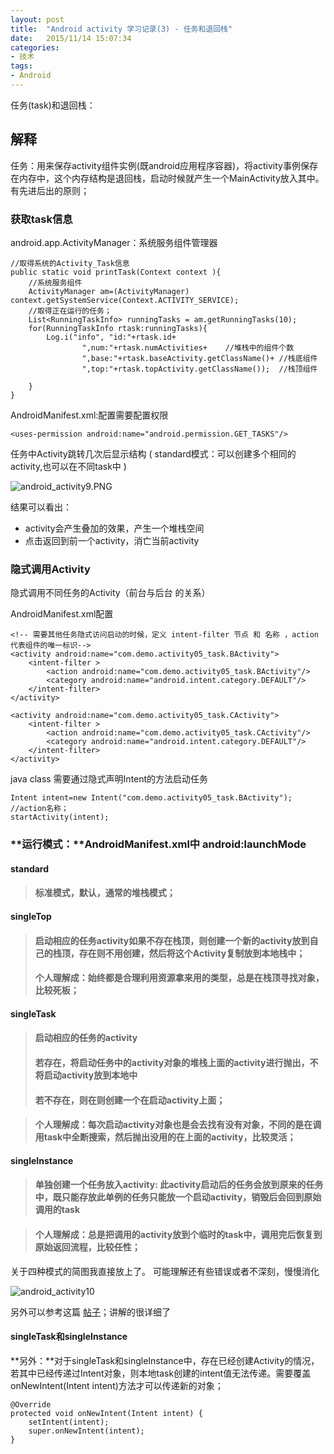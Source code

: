 ```yaml
---
layout: post
title:  "Android activity 学习记录(3) - 任务和退回栈"
date:   2015/11/14 15:07:34 
categories:
- 技术
tags:
- Android
---
```

任务(task)和退回栈：

## 解释	
任务：用来保存activity组件实例(既android应用程序容器)，将activity事例保存在内存中，这个内存结构是退回栈，启动时候就产生一个MainActivity放入其中。有先进后出的原则；

### 获取task信息
android.app.ActivityManager：系统服务组件管理器

	//取得系统的Activity_Task信息
	public static void printTask(Context context ){
		//系统服务组件 
		ActivityManager am=(ActivityManager) context.getSystemService(Context.ACTIVITY_SERVICE);
		//取得正在运行的任务；
		List<RunningTaskInfo> runningTasks = am.getRunningTasks(10);
		for(RunningTaskInfo rtask:runningTasks){
			Log.i("info", "id:"+rtask.id+
					",num:"+rtask.numActivities+	//堆栈中的组件个数
					",base:"+rtask.baseActivity.getClassName()+	//栈底组件
					",top:"+rtask.topActivity.getClassName());	//栈顶组件
												
		}
	}
	
AndroidManifest.xml:配置需要配置权限

	<uses-permission android:name="android.permission.GET_TASKS"/>

任务中Activity跳转几次后显示结构 ( standard模式：可以创建多个相同的activity,也可以在不同task中 )

![android_activity9.PNG]({{site.baseurl}}/public/img/android_activity9.png)

结果可以看出：
	
- activity会产生叠加的效果，产生一个堆栈空间
- 点击返回到前一个activity，消亡当前activity

### 隐式调用Activity

隐式调用不同任务的Activity（前台与后台 的关系）

AndroidManifest.xml配置

	<!-- 需要其他任务隐式访问启动的时候，定义 intent-filter 节点 和 名称 ，action代表组件的唯一标识-->
    <activity android:name="com.demo.activity05_task.BActivity">
        <intent-filter >
            <action android:name="com.demo.activity05_task.BActivity"/>
            <category android:name="android.intent.category.DEFAULT"/>
        </intent-filter>
    </activity>
    
    <activity android:name="com.demo.activity05_task.CActivity">
        <intent-filter >
            <action android:name="com.demo.activity05_task.CActivity"/>
            <category android:name="android.intent.category.DEFAULT"/>
        </intent-filter>
    </activity>

java class 需要通过隐式声明Intent的方法启动任务
	
	Intent intent=new Intent("com.demo.activity05_task.BActivity");	//action名称；
	startActivity(intent);



### **运行模式：**AndroidManifest.xml中 android:launchMode
	
#### standard

>#### 标准模式，默认，通常的堆栈模式；


#### singleTop

>#### 启动相应的任务activity如果不存在栈顶，则创建一个新的activity放到自己的栈顶，存在则不用创建，然后将这个Activity复制放到本地栈中；
>
>#### 个人理解成：始终都是合理利用资源拿来用的类型，总是在栈顶寻找对象，比较死板；



#### singleTask

>#### 启动相应的任务的activity	
>
>#### 若存在，将启动任务中的activity对象的堆栈上面的activity进行抛出，不将启动activity放到本地中
>
>#### 若不存在，则在则创建一个在启动activity上面；

>#### 个人理解成：每次启动activity对象也是会去找有没有对象，不同的是在调用task中全断搜索，然后抛出没用的在上面的activity，比较灵活；


#### singleInstance

>#### 单独创建一个任务放入activity: 此activity启动后的任务会放到原来的任务中，既只能存放此单例的任务只能放一个启动activity，销毁后会回到原始调用的task

>#### 个人理解成：总是把调用的activity放到个临时的task中，调用完后恢复到原始返回流程，比较任性；

关于四种模式的简图我直接放上了。 可能理解还有些错误或者不深刻，慢慢消化

![android_activity10]({{site.baseurl}}/public/img/android_activity10.png)

另外可以参考这篇 [帖子](http://blog.csdn.net/moreevan/article/details/6788048 "CSDN")；讲解的很详细了


#### singleTask和singleInstance

**另外：**对于singleTask和singleInstance中，存在已经创建Activity的情况，若其中已经传递过Intent对象，则本地task创建的intent值无法传递。需要覆盖onNewIntent(Intent intent)方法才可以传递新的对象；

	@Override
	protected void onNewIntent(Intent intent) {
		setIntent(intent);
		super.onNewIntent(intent);
	}